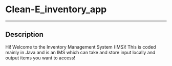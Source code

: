 # Clean-E_inventory_app
---
## Description
Hi! Welcome to the Inventory Management System (IMS)! This is coded mainly in Java and is an IMS which can take and store input locally and output items you want to access!